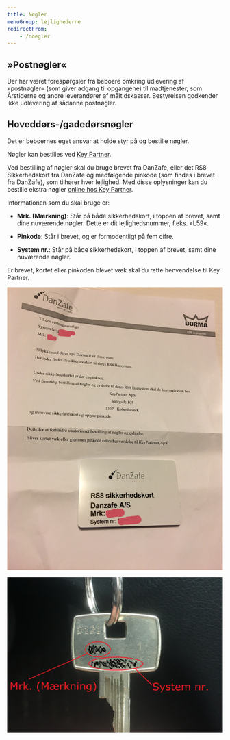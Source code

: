 ```yaml
---
title: Nøgler
menuGroup: lejlighederne
redirectFrom:
    - /noegler
---
```

## »Postnøgler«

Der har været forespørgsler fra beboere omkring udlevering af »postnøgler« (som giver adgang til opgangene) til madtjenester, som Årstiderne og andre leverandører af måltidskasser. Bestyrelsen godkender ikke udlevering af sådanne postnøgler.

## Hoveddørs-/gadedørsnøgler

Det er beboernes eget ansvar at holde styr på og bestille nøgler.

Nøgler kan bestilles ved [Key Partner](https://keypartner.dk/system/).

Ved bestilling af nøgler skal du bruge brevet fra DanZafe, eller det RS8 Sikkerhedskort fra DanZafe og medfølgende pinkode (som findes i brevet fra DanZafe), som tilhører hver lejlighed. Med disse oplysninger kan du bestille ekstra nøgler [online hos Key Partner](https://keypartner.dk/system/).

Informationen som du skal bruge er:

- **Mrk. (Mærkning)**: Står på både sikkerhedskort, i toppen af brevet, samt dine nuværende nøgler. Dette er dit lejlighedsnummer, f.eks. »L59«.

- **Pinkode**: Står i brevet, og er formodentligt på fem cifre.

- **System nr.**: Står på både sikkerhedskort, i toppen af brevet, samt dine nuværende nøgler.

Er brevet, kortet eller pinkoden blevet væk skal du rette henvendelse til Key Partner.

![Brev fra DanZafe og RS8 sikkerhedskort](dan-zafe.jpg)

![Systemnøgle](noegle.png)
